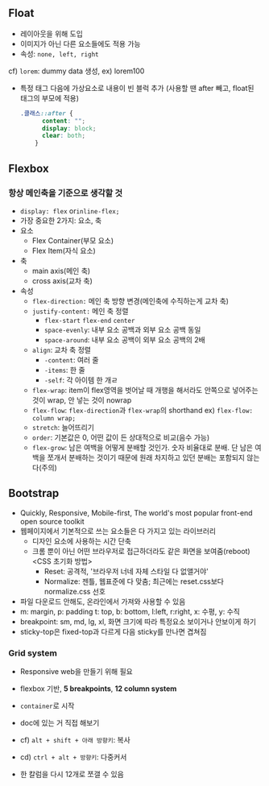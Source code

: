 ## Float

- 레이아웃을 위해 도입
- 이미지가 아닌 다른 요소들에도 적용 가능
- 속성: `none, left, right`

cf) `lorem`: dummy data 생성, ex) lorem100

- 특정 태그 다음에 가상요소로 내용이 빈 블럭 추가 (사용할 땐 after 빼고, float된 태그의 부모에 적용)

  ```css
  .클래스::after {
        content: "";
        display: block;
        clear: both;
      }
  ```



## Flexbox

### **항상 메인축을 기준으로 생각할 것**

- `display: flex` or`inline-flex;`
- 가장 중요한 2가지: 요소, 축
- 요소
  - Flex Container(부모 요소)
  - Flex Item(자식 요소)
- 축
  - main axis(메인 축)
  - cross axis(교차 축)
- 속성
  - `flex-direction:` 메인 축 방향 변경(메인축에 수직하는게 교차 축)
  - `justify-content:` 메인 축 정렬
    - `flex-start` `flex-end` `center`
    - `space-evenly`: 내부 요소 공백과 외부 요소 공백 동일
    - `space-around`: 내부 요소 공백이 외부 요소 공백의 2배
  - `align`: 교차 축 정렬
    - `-content`: 여러 줄
    - `-items`: 한 줄
    - `-self`: 각 아이템 한 개ㄹ
  - `flex-wrap`: item이 flex영역을 벗어날 때 개행을 해서라도 안쪽으로 넣어주는 것이 wrap, 안 넣는 것이 nowrap
  - `flex-flow`: `flex-direction`과 `flex-wrap`의 shorthand
    ex) `flex-flow: column wrap;`
  - `stretch`: 늘어뜨리기
  - `order`: 기본값은 0, 어떤 값이 든 상대적으로 비교(음수 가능)
  - `flex-grow`: 남은 여백을 어떻게 분배할 것인가. 숫자 비율대로 분배. 단 남은 여백을 쪼개서 분배하는 것이기 때문에 원래 차지하고 있던 분배는 포함되지 않는다(주의)



## Bootstrap

- Quickly, Responsive, Mobile-first, The world's most popular front-end open source toolkit
- 웹페이지에서 기본적으로 쓰는 요소들은 다 가지고 있는 라이브러리
  - 디자인 요소에 사용하는 시간 단축
  - 크롬 뿐이 아닌 어떤 브라우저로 접근하더라도 같은 화면을 보여줌(reboot)
    <CSS 초기화 방법>
    - Reset: 공격적, '브라우저 너네 자체 스타일 다 없앨거야'
    - Normalize: 젠틀, 웹표준에 다 맞춤; 최근에는 reset.css보다 normalize.css 선호
- 파일 다운로드 안해도, 온라인에서 가져와 사용할 수 있음
- m: margin, p: padding
  t: top, b: bottom, l:left, r:right, x: 수평, y: 수직
- breakpoint: sm, md, lg, xl, 화면 크기에 따라 특정요소 보이거나 안보이게 하기
- sticky-top은 fixed-top과 다르게 다음 sticky를 만나면 겹쳐짐



### Grid system

- Responsive web을 만들기 위해 필요
- flexbox 기반, **5 breakpoints**, **12 column system**
- `container`로 시작
- doc에 있는 거 직접 해보기
- cf) `alt + shift + 아래 방향키`: 복사
- cd) `ctrl + alt + 방향키`: 다중커서

- 한 칼럼을 다시 12개로 쪼갤 수 있음